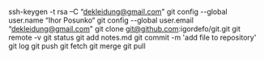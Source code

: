 ssh-keygen -t rsa –C “dekleidung@gmail.com"
git config --global user.name “Ihor Posunko“
git config --global user.email “dekleidung@gmail.com"
git clone git@github.com:igordefo/git.git
git remote -v
git status
git add notes.md
git commit -m 'add file to repository'
git log
git push
git fetch
git merge
git pull
